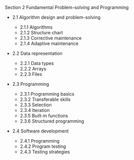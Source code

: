 Section 2  Fundamental Problem-solving and Programming

* 2.1 Algorithm design and problem-solving
  * 2.1.1 Algorithms
  * 2.1.2 Structure chart
  * 2.1.3 Corrective maintenance
  * 2.1.4 Adaptive maintenance

* 2.2 Data representation
  * 2.2.1 Data types
  * 2.2.2 Arrays
  * 2.2.3 Files

* 2.3 Programming
  * 2.3.1 Programming basics
  * 2.3.2 Transferable skills
  * 2.3.3 Selection
  * 2.3.4 Iteration
  * 2.3.5 Built-in functions
  * 2.3.6 Structured programming

* 2.4 Software development
  * 2.4.1 Programming
  * 2.4.2 Program testing
  * 2.4.3 Testing strategies
